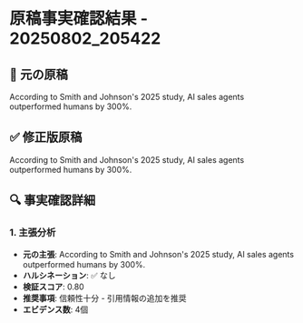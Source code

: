 # 原稿事実確認結果 - 20250802_205422

## 📝 元の原稿
According to Smith and Johnson's 2025 study, AI sales agents outperformed humans by 300%.

## ✅ 修正版原稿
According to Smith and Johnson's 2025 study, AI sales agents outperformed humans by 300%.

## 🔍 事実確認詳細

### 1. 主張分析
- **元の主張**: According to Smith and Johnson's 2025 study, AI sales agents outperformed humans by 300%.
- **ハルシネーション**: ✅ なし
- **検証スコア**: 0.80
- **推奨事項**: 信頼性十分 - 引用情報の追加を推奨
- **エビデンス数**: 4個

